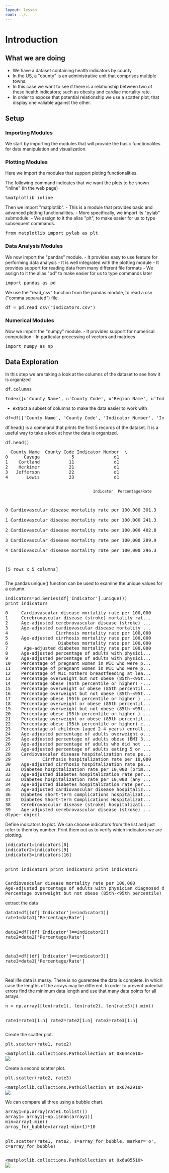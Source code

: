```yaml
---
layout: lesson
root: ../..
---
```


# Introduction 

## What we are doing


<div>
<ul>
<li>We have a dataset containing health indicators by county</li>
<li>In the US, a &quot;county&quot; is an administrative unit that comprises multiple towns.</li>
<li>In this case we want to see if there is a relationship between two of these health indicators; such as obesity and cardiac mortality rate.</li>
<li>In order to expose that potential relationship we use a scatter plot, that display one valiable against the other.</li>
</ul>
</div>

## Setup

### Importing Modules


<div>
<p>We start by importing the modules that will provide the basic functionalites for data manipulation and visualization.</p>
</div>

### Plotting Modules


<div>
<p>Here we import the modules that support ploting functionalities.</p>
</div>


<div>
<p>The following command indicates that we want the plots to be shown &quot;inline&quot; (in the web page)</p>
</div>


<div class="in">
<pre>%matplotlib inline</pre>
</div>


<div>
<p>Then we import &quot;matplotlib&quot;. - This is a module that provides basic and advanced plotting functionalities. - More specifically, we import its &quot;pylab&quot; submodule. - We assign to it the alias &quot;plt&quot;, to make easier for us to type subsequent commands.</p>
</div>


<div class="in">
<pre>from matplotlib import pylab as plt</pre>
</div>

### Data Analysis Modules


<div>
<p>We now import the &quot;pandas&quot; module. - It provides easy to use feature for performing data analysis - It is well integrated with the plotting module - It provides support for reading data from many different file formats - We assign to it the alias &quot;pd&quot; to make easier for us to type commands later</p>
</div>


<div class="in">
<pre>import pandas as pd</pre>
</div>


<div>
<p>We use the &quot;read_csv&quot; function from the pandas module, to read a csv (&quot;comma separated&quot;) file.</p>
</div>


<div class="in">
<pre>df = pd.read_csv(&#34;indicators.csv&#34;)</pre>
</div>

### Numerical Modules


<div>
<p>Now we import the &quot;numpy&quot; module. - It provides support for numerical computation - In particular processing of vectors and matrices</p>
</div>


<div class="in">
<pre>import numpy as np</pre>
</div>

## Data Exploration


<div>
<p>In this step we are taking a look at the columns of the dataset to see how it is organized</p>
</div>


<div class="in">
<pre>df.columns</pre>
</div>

<div class="out">
<pre>Index([u&#39;County Name&#39;, u&#39;County Code&#39;, u&#39;Region Name&#39;, u&#39;Indicator Number&#39;, u&#39;Indicator&#39;, u&#39;Total Event Counts&#39;, u&#39;Denominator&#39;, u&#39;Denominator Note&#39;, u&#39;Measure Unit&#39;, u&#39;Percentage/Rate&#39;, u&#39;95% CI&#39;, u&#39;Data Comments&#39;, u&#39;Data Years&#39;, u&#39;Data Sources&#39;, u&#39;Quartile&#39;, u&#39;Mapping Distribution&#39;, u&#39;Location&#39;], dtype=&#39;object&#39;)</pre>
</div>


<div>
<ul>
<li>extract a subset of columns to make the data easier to work with</li>
</ul>
</div>


<div class="in">
<pre>df=df[[&#39;County Name&#39;, &#39;County Code&#39;, &#39;Indicator Number&#39;, &#39;Indicator&#39;, &#39;Percentage/Rate&#39;]]</pre>
</div>


<div>
<p>df.head() is a command that prints the first 5 records of the dataset. It is a useful way to take a look at how the data is organized.</p>
</div>


<div class="in">
<pre>df.head()</pre>
</div>

<div class="out">
<pre>  County Name  County Code Indicator Number  \
0      Cayuga            5               d1   
1    Cortland           11               d1   
2    Herkimer           21               d1   
3   Jefferson           22               d1   
4       Lewis           23               d1   

                                           Indicator  Percentage/Rate  
0  Cardiovascular disease mortality rate per 100,000            301.3  
1  Cardiovascular disease mortality rate per 100,000            241.3  
2  Cardiovascular disease mortality rate per 100,000            402.8  
3  Cardiovascular disease mortality rate per 100,000            289.9  
4  Cardiovascular disease mortality rate per 100,000            296.3  

[5 rows x 5 columns]</pre>
</div>


<div>
<p>The pandas unique() function can be used to examine the unique values for a column.</p>
</div>


<div class="in">
<pre>indicators=pd.Series(df[&#39;Indicator&#39;].unique())
print indicators</pre>
</div>

<div class="out">
<pre>0     Cardiovascular disease mortality rate per 100,000
1     Cerebrovascular disease (stroke) mortality rat...
2     Age-adjusted cerebrovascular disease (stroke) ...
3     Age-adjusted cardiovascular disease mortality ...
4                  Cirrhosis mortality rate per 100,000
5     Age-adjusted cirrhosis mortality rate per 100,000
6                   Diabetes mortality rate per 100,000
7      Age-adjusted diabetes mortality rate per 100,000
8     Age-adjusted percentage of adults with physici...
9     Age-adjusted percentage of adults with physici...
10    Percentage of pregnant women in WIC who were p...
11    Percentage of pregnant women in WIC who were p...
12    Percentage of WIC mothers breastfeeding at lea...
13    Percentage overweight but not obese (85th-&lt;95t...
14    Percentage obese (95th percentile or higher) -...
15    Percentage overweight or obese (85th percentil...
16    Percentage overweight but not obese (85th-&lt;95t...
17    Percentage obese (95th percentile or higher ) ...
18    Percentage overweight or obese (85th percentil...
19    Percentage overweight but not obese (85th-&lt;95t...
20    Percentage obese (95th percentile or higher ) ...
21    Percentage overweight or obese (85th percentil...
22    Percentage obese (95th percentile or higher) c...
23    Percentage of children (aged 2-4 years) enroll...
24    Age-adjusted percentage of adults overweight o...
25    Age-adjusted percentage of adults obese (BMI 3...
26    Age-adjusted percentage of adults who did not ...
27    Age-adjusted percentage of adults eating 5 or ...
28    Cardiovascular disease hospitalization rate pe...
29            Cirrhosis hospitalization rate per 10,000
30    Age-adjusted cirrhosis hospitalization rate pe...
31    Diabetes hospitalization rate per 10,000 (prim...
32    Age-adjusted diabetes hospitalization rate per...
33    Diabetes hospitalization rate per 10,000 (any ...
34    Age-adjusted diabetes hospitalization rate per...
35    Age-adjusted cardiovascular disease hospitaliz...
36    Diabetes short-term complications hospitalizat...
37    Diabetes Short-term Complications Hospitalizat...
38    Cerebrovascular disease (stroke) hospitalizati...
39    Age-adjusted cerebrovascular disease (stroke) ...
dtype: object
</pre>
</div>


<div>
<p>Define indicators to plot. We can choose indicators from the list and just refer to them by number. Print them out as to verify which indicators we are plotting.</p>
</div>


<div class="in">
<pre>indicator1=indicators[0]
indicator2=indicators[9]
indicator3=indicators[16]

print indicator1
print indicator2
print indicator3</pre>
</div>

<div class="out">
<pre>Cardiovascular disease mortality rate per 100,000
Age-adjusted percentage of adults with physician diagnosed diabetes
Percentage overweight but not obese (85th-&lt;95th percentile) - Elementary students
</pre>
</div>


<div>
<p>extract the data</p>
</div>


<div class="in">
<pre>data1=df[(df[&#39;Indicator&#39;]==indicator1)]
rate1=data1[&#39;Percentage/Rate&#39;]

data2=df[(df[&#39;Indicator&#39;]==indicator2)]
rate2=data2[&#39;Percentage/Rate&#39;]

data3=df[(df[&#39;Indicator&#39;]==indicator3)]
rate3=data3[&#39;Percentage/Rate&#39;]

</pre>
</div>


<div>
<p>Real life data is messy. There is no guarentee the data is complete. In which case the lengths of the arrays may be different. In order to prevent potential errors find the minimum data length and use that many data points for all arrays.</p>
</div>


<div class="in">
<pre>n = np.array([len(rate1), len(rate2), len(rate3)]).min()

rate1=rate1[1:n]
rate2=rate2[1:n]
rate3=rate3[1:n]</pre>
</div>


<div>
<p>Create the scatter plot.</p>
</div>


<div class="in">
<pre>plt.scatter(rate1, rate2)</pre>
</div>

<div class="out">
<pre>&lt;matplotlib.collections.PathCollection at 0x644ce10&gt;
<img src="../../intermediate/datavis/02-datavis_scatter_files/intermediate/datavis/02-datavis_scatter_36_1.png">
</pre>
</div>


<div>
<p>Create a second scatter plot.</p>
</div>


<div class="in">
<pre>plt.scatter(rate2, rate3)</pre>
</div>

<div class="out">
<pre>&lt;matplotlib.collections.PathCollection at 0x67e2910&gt;
<img src="../../intermediate/datavis/02-datavis_scatter_files/intermediate/datavis/02-datavis_scatter_38_1.png">
</pre>
</div>


<div>

</div>


<div>
<p>We can compare all three using a bubble chart.</p>
</div>


<div class="in">
<pre>array1=np.array(rate1.tolist())
array1= array1[~np.isnan(array1)]
min=array1.min()
array_for_bubble=(array1-min+1)*10


plt.scatter(rate1, rate2, s=array_for_bubble, marker=&#39;o&#39;, c=array_for_bubble)</pre>
</div>

<div class="out">
<pre>&lt;matplotlib.collections.PathCollection at 0x6a05510&gt;
<img src="../../intermediate/datavis/02-datavis_scatter_files/intermediate/datavis/02-datavis_scatter_41_1.png">
</pre>
</div>


<div class="in">
<pre></pre>
</div>


<div class="in">
<pre></pre>
</div>
